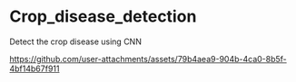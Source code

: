 # Crop_disease_detection
Detect the crop disease using CNN


https://github.com/user-attachments/assets/79b4aea9-904b-4ca0-8b5f-4bf14b67f911


